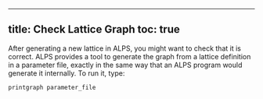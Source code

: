 
---
title: Check Lattice Graph
toc: true
---

After generating a new lattice in ALPS, you might want to check that it is correct. ALPS provides a tool to generate the graph from a lattice definition in a parameter file, exactly in the same way that an ALPS program would generate it internally.
To run it, type:

    printgraph parameter_file
    

